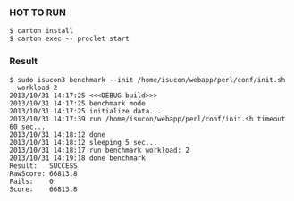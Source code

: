 ### HOT TO RUN ###

    $ carton install
    $ carton exec -- proclet start

### Result ###

    $ sudo isucon3 benchmark --init /home/isucon/webapp/perl/conf/init.sh --workload 2
    2013/10/31 14:17:25 <<<DEBUG build>>>
    2013/10/31 14:17:25 benchmark mode
    2013/10/31 14:17:25 initialize data...
    2013/10/31 14:17:39 run /home/isucon/webapp/perl/conf/init.sh timeout 60 sec...
    2013/10/31 14:18:12 done
    2013/10/31 14:18:12 sleeping 5 sec...
    2013/10/31 14:18:17 run benchmark workload: 2
    2013/10/31 14:19:18 done benchmark
    Result:   SUCCESS 
    RawScore: 66813.8
    Fails:    0
    Score:    66813.8

